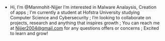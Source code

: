 - Hi, I’m @Manmohit-Nijjer
I’m interested in Malware Analaysis, Creation of apps ;
I'm currently a student at Hofstra University studying Computer Science and Cybersecurity ;
I’m looking to collaborate on projects, research and anything that inspires growth ;
You can reach me at Nijjer2004@gmail.com for any questions offers or concerns ;
Excited to learn and grow!

<!---
Manmohit-Nijjer/Manmohit-Nijjer is a ✨ special ✨ repository because its `README.md` (this file) appears on your GitHub profile.
You can click the Preview link to take a look at your changes.
--->
